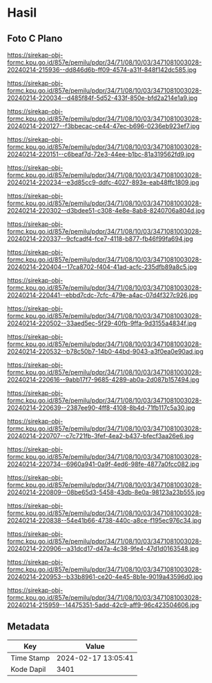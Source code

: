 # Hasil

## Foto C Plano

https://sirekap-obj-formc.kpu.go.id/857e/pemilu/pdpr/34/71/08/10/03/3471081003028-20240214-215936--dd846d6b-ff09-4574-a31f-848f142dc585.jpg

https://sirekap-obj-formc.kpu.go.id/857e/pemilu/pdpr/34/71/08/10/03/3471081003028-20240214-220034--d485f84f-5d52-433f-850e-bfd2a214e1a9.jpg

https://sirekap-obj-formc.kpu.go.id/857e/pemilu/pdpr/34/71/08/10/03/3471081003028-20240214-220127--f3bbecac-ce44-47ec-b696-0236eb923ef7.jpg

https://sirekap-obj-formc.kpu.go.id/857e/pemilu/pdpr/34/71/08/10/03/3471081003028-20240214-220151--c6beaf7d-72e3-44ee-b1bc-81a319562fd9.jpg

https://sirekap-obj-formc.kpu.go.id/857e/pemilu/pdpr/34/71/08/10/03/3471081003028-20240214-220234--e3d85cc9-ddfc-4027-893e-eab48ffc1809.jpg

https://sirekap-obj-formc.kpu.go.id/857e/pemilu/pdpr/34/71/08/10/03/3471081003028-20240214-220302--d3bdee51-c308-4e8e-8ab8-8240706a804d.jpg

https://sirekap-obj-formc.kpu.go.id/857e/pemilu/pdpr/34/71/08/10/03/3471081003028-20240214-220337--9cfcadf4-fce7-4118-b877-fb46f99fa694.jpg

https://sirekap-obj-formc.kpu.go.id/857e/pemilu/pdpr/34/71/08/10/03/3471081003028-20240214-220404--17ca8702-f404-41ad-acfc-235dfb89a8c5.jpg

https://sirekap-obj-formc.kpu.go.id/857e/pemilu/pdpr/34/71/08/10/03/3471081003028-20240214-220441--ebbd7cdc-7cfc-479e-a4ac-07d4f327c926.jpg

https://sirekap-obj-formc.kpu.go.id/857e/pemilu/pdpr/34/71/08/10/03/3471081003028-20240214-220502--33aed5ec-5f29-40fb-9ffa-9d3155a4834f.jpg

https://sirekap-obj-formc.kpu.go.id/857e/pemilu/pdpr/34/71/08/10/03/3471081003028-20240214-220532--b78c50b7-14b0-44bd-9043-a3f0ea0e90ad.jpg

https://sirekap-obj-formc.kpu.go.id/857e/pemilu/pdpr/34/71/08/10/03/3471081003028-20240214-220616--9abb17f7-9685-4289-ab0a-2d087b157494.jpg

https://sirekap-obj-formc.kpu.go.id/857e/pemilu/pdpr/34/71/08/10/03/3471081003028-20240214-220639--2387ee90-4ff8-4108-8b4d-71fb117c5a30.jpg

https://sirekap-obj-formc.kpu.go.id/857e/pemilu/pdpr/34/71/08/10/03/3471081003028-20240214-220707--c7c721fb-3fef-4ea2-b437-bfecf3aa26e6.jpg

https://sirekap-obj-formc.kpu.go.id/857e/pemilu/pdpr/34/71/08/10/03/3471081003028-20240214-220734--6960a941-0a9f-4ed6-98fe-4877a0fcc082.jpg

https://sirekap-obj-formc.kpu.go.id/857e/pemilu/pdpr/34/71/08/10/03/3471081003028-20240214-220809--08be65d3-5458-43db-8e0a-98123a23b555.jpg

https://sirekap-obj-formc.kpu.go.id/857e/pemilu/pdpr/34/71/08/10/03/3471081003028-20240214-220838--54e41b66-4738-440c-a8ce-f195ec976c34.jpg

https://sirekap-obj-formc.kpu.go.id/857e/pemilu/pdpr/34/71/08/10/03/3471081003028-20240214-220906--a31dcd17-d47a-4c38-9fe4-47d1d0163548.jpg

https://sirekap-obj-formc.kpu.go.id/857e/pemilu/pdpr/34/71/08/10/03/3471081003028-20240214-220953--b33b8961-ce20-4e45-8b1e-9019a43596d0.jpg

https://sirekap-obj-formc.kpu.go.id/857e/pemilu/pdpr/34/71/08/10/03/3471081003028-20240214-215959--14475351-5add-42c9-aff9-96c423504606.jpg


## Metadata

| Key        | Value               |
| ---------- | ------------------- |
| Time Stamp | 2024-02-17 13:05:41 |
| Kode Dapil | 3401                |



